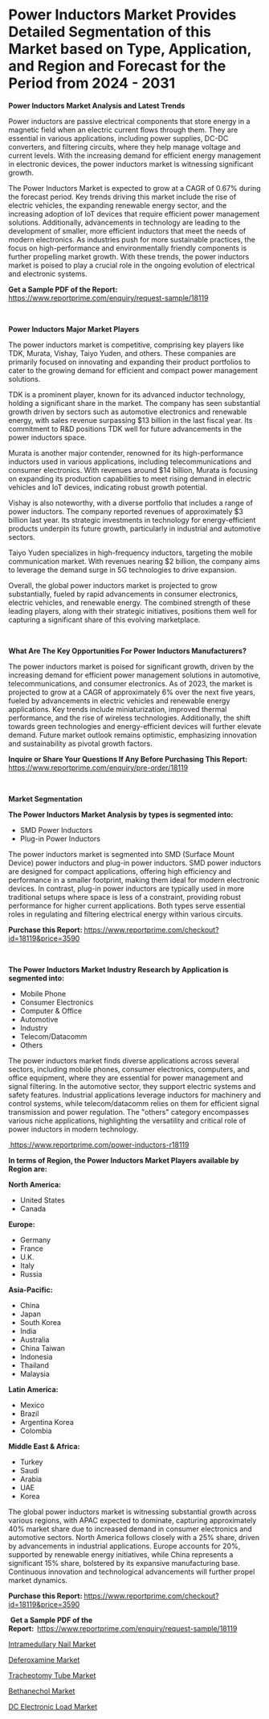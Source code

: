 <p><h1>Power Inductors Market Provides Detailed Segmentation of this Market based on Type, Application, and Region and Forecast for the Period from 2024 - 2031</h1></p><p><strong>Power Inductors Market Analysis and Latest Trends</strong></p>
<p><p>Power inductors are passive electrical components that store energy in a magnetic field when an electric current flows through them. They are essential in various applications, including power supplies, DC-DC converters, and filtering circuits, where they help manage voltage and current levels. With the increasing demand for efficient energy management in electronic devices, the power inductors market is witnessing significant growth.</p><p>The Power Inductors Market is expected to grow at a CAGR of 0.67% during the forecast period. Key trends driving this market include the rise of electric vehicles, the expanding renewable energy sector, and the increasing adoption of IoT devices that require efficient power management solutions. Additionally, advancements in technology are leading to the development of smaller, more efficient inductors that meet the needs of modern electronics. As industries push for more sustainable practices, the focus on high-performance and environmentally friendly components is further propelling market growth. With these trends, the power inductors market is poised to play a crucial role in the ongoing evolution of electrical and electronic systems.</p></p>
<p><strong>Get a Sample PDF of the Report:&nbsp;</strong> <a href="https://www.reportprime.com/enquiry/request-sample/18119?utm_campaign=32&utm_medium=2&utm_source=Github&utm_content=ia&utm_term=20112024&utm_id=power-inductors">https://www.reportprime.com/enquiry/request-sample/18119</a></p>
<p>&nbsp;</p>
<p><strong>Power Inductors Major Market Players</strong></p>
<p><p>The power inductors market is competitive, comprising key players like TDK, Murata, Vishay, Taiyo Yuden, and others. These companies are primarily focused on innovating and expanding their product portfolios to cater to the growing demand for efficient and compact power management solutions.</p><p>TDK is a prominent player, known for its advanced inductor technology, holding a significant share in the market. The company has seen substantial growth driven by sectors such as automotive electronics and renewable energy, with sales revenue surpassing $13 billion in the last fiscal year. Its commitment to R&D positions TDK well for future advancements in the power inductors space.</p><p>Murata is another major contender, renowned for its high-performance inductors used in various applications, including telecommunications and consumer electronics. With revenues around $14 billion, Murata is focusing on expanding its production capabilities to meet rising demand in electric vehicles and IoT devices, indicating robust growth potential.</p><p>Vishay is also noteworthy, with a diverse portfolio that includes a range of power inductors. The company reported revenues of approximately $3 billion last year. Its strategic investments in technology for energy-efficient products underpin its future growth, particularly in industrial and automotive sectors.</p><p>Taiyo Yuden specializes in high-frequency inductors, targeting the mobile communication market. With revenues nearing $2 billion, the company aims to leverage the demand surge in 5G technologies to drive expansion.</p><p>Overall, the global power inductors market is projected to grow substantially, fueled by rapid advancements in consumer electronics, electric vehicles, and renewable energy. The combined strength of these leading players, along with their strategic initiatives, positions them well for capturing a significant share of this evolving marketplace.</p></p>
<p>&nbsp;</p>
<p><strong>What Are The Key Opportunities For Power Inductors Manufacturers?</strong></p>
<p><p>The power inductors market is poised for significant growth, driven by the increasing demand for efficient power management solutions in automotive, telecommunications, and consumer electronics. As of 2023, the market is projected to grow at a CAGR of approximately 6% over the next five years, fueled by advancements in electric vehicles and renewable energy applications. Key trends include miniaturization, improved thermal performance, and the rise of wireless technologies. Additionally, the shift towards green technologies and energy-efficient devices will further elevate demand. Future market outlook remains optimistic, emphasizing innovation and sustainability as pivotal growth factors.</p></p>
<p><strong>Inquire or Share Your Questions If Any Before Purchasing This Report:</strong> <a href="https://www.reportprime.com/enquiry/pre-order/18119?utm_campaign=32&utm_medium=2&utm_source=Github&utm_content=ia&utm_term=20112024&utm_id=power-inductors">https://www.reportprime.com/enquiry/pre-order/18119</a></p>
<p>&nbsp;</p>
<p><strong>Market Segmentation</strong></p>
<p><strong>The Power Inductors Market Analysis by types is segmented into:</strong></p>
<p><ul><li>SMD Power Inductors</li><li>Plug-in Power Inductors</li></ul></p>
<p><p>The power inductors market is segmented into SMD (Surface Mount Device) power inductors and plug-in power inductors. SMD power inductors are designed for compact applications, offering high efficiency and performance in a smaller footprint, making them ideal for modern electronic devices. In contrast, plug-in power inductors are typically used in more traditional setups where space is less of a constraint, providing robust performance for higher current applications. Both types serve essential roles in regulating and filtering electrical energy within various circuits.</p></p>
<p><strong>Purchase this Report:&nbsp;</strong><a href="https://www.reportprime.com/checkout?id=18119&price=3590&utm_campaign=32&utm_medium=2&utm_source=Github&utm_content=ia&utm_term=20112024&utm_id=power-inductors">https://www.reportprime.com/checkout?id=18119&price=3590</a></p>
<p>&nbsp;</p>
<p><strong>The Power Inductors Market Industry Research by Application is segmented into:</strong></p>
<p><ul><li>Mobile Phone</li><li>Consumer Electronics</li><li>Computer & Office</li><li>Automotive</li><li>Industry</li><li>Telecom/Datacomm</li><li>Others</li></ul></p>
<p><p>The power inductors market finds diverse applications across several sectors, including mobile phones, consumer electronics, computers, and office equipment, where they are essential for power management and signal filtering. In the automotive sector, they support electric systems and safety features. Industrial applications leverage inductors for machinery and control systems, while telecom/datacomm relies on them for efficient signal transmission and power regulation. The "others" category encompasses various niche applications, highlighting the versatility and critical role of power inductors in modern technology.</p></p>
<p><a href="https://www.reportprime.com/power-inductors-r18119?utm_campaign=32&utm_medium=2&utm_source=Github&utm_content=ia&utm_term=20112024&utm_id=power-inductors">&nbsp;https://www.reportprime.com/power-inductors-r18119</a></p>
<p><strong>In terms of Region, the Power Inductors Market Players available by Region are:</strong></p>
<p>
    <p> <strong> North America: </strong>
        <ul>
            <li>United States</li>
            <li>Canada</li>
        </ul>
        </p> 
    <p> <strong> Europe: </strong>
        <ul>
            <li>Germany</li>
            <li>France</li>
            <li>U.K.</li>
            <li>Italy</li>
            <li>Russia</li>
        </ul>
        </p> 
    <p> <strong> Asia-Pacific: </strong>
        <ul>
            <li>China</li>
            <li>Japan</li>
            <li>South Korea</li>
            <li>India</li>
            <li>Australia</li>
            <li>China Taiwan</li>
            <li>Indonesia</li>
            <li>Thailand</li>
            <li>Malaysia</li>
        </ul>
        </p> 
    <p> <strong> Latin America: </strong>
        <ul>
            <li>Mexico</li>
            <li>Brazil</li>
            <li>Argentina Korea</li>
            <li>Colombia</li>
        </ul>
        </p> 
    <p> <strong> Middle East & Africa: </strong>
        <ul>
            <li>Turkey</li>
            <li>Saudi</li>
            <li>Arabia</li>
            <li>UAE</li>
            <li>Korea</li>
        </ul>
    </p>
    </p>
<p><p>The global power inductors market is witnessing substantial growth across various regions, with APAC expected to dominate, capturing approximately 40% market share due to increased demand in consumer electronics and automotive sectors. North America follows closely with a 25% share, driven by advancements in industrial applications. Europe accounts for 20%, supported by renewable energy initiatives, while China represents a significant 15% share, bolstered by its expansive manufacturing base. Continuous innovation and technological advancements will further propel market dynamics.</p></p>
<p><strong>Purchase this Report: </strong><a href="https://www.reportprime.com/checkout?id=18119&price=3590&utm_campaign=32&utm_medium=2&utm_source=Github&utm_content=ia&utm_term=20112024&utm_id=power-inductors">https://www.reportprime.com/checkout?id=18119&price=3590</a></p>
<p>&nbsp;<strong>Get a Sample PDF of the Report:&nbsp;&nbsp;</strong><a href="https://www.reportprime.com/enquiry/request-sample/18119?utm_campaign=32&utm_medium=2&utm_source=Github&utm_content=ia&utm_term=20112024&utm_id=power-inductors">https://www.reportprime.com/enquiry/request-sample/18119</a></p>
<p><strong></strong></p>
<p><p><a href="https://www.linkedin.com/pulse/intramedullary-nail-industry-summary-demand-drivers-growth-k4yhe?utm_campaign=32&utm_medium=2&utm_source=Github&utm_content=ia&utm_term=20112024&utm_id=power-inductors">Intramedullary Nail Market</a></p><p><a href="https://issuu.com/reportprime-2/docs/deferoxamine-market-size-2030.pptx_8a54d7f8c4abd1?utm_campaign=32&utm_medium=2&utm_source=Github&utm_content=ia&utm_term=20112024&utm_id=power-inductors">Deferoxamine Market</a></p><p><a href="https://www.linkedin.com/pulse/tracheotomy-tube-market-analysis-2024-2031-competitive-landscape-kw0ze?utm_campaign=32&utm_medium=2&utm_source=Github&utm_content=ia&utm_term=20112024&utm_id=power-inductors">Tracheotomy Tube Market</a></p><p><a href="https://issuu.com/reportprime-2/docs/bethanechol-market-size-2030.pptx_c9d5b6004aa32e?utm_campaign=32&utm_medium=2&utm_source=Github&utm_content=ia&utm_term=20112024&utm_id=power-inductors">Bethanechol Market</a></p><p><a href="https://github.com/irfadac/Market-Research-Report-List-5/blob/main/dc-electronic-load-market.md?utm_campaign=32&utm_medium=2&utm_source=Github&utm_content=ia&utm_term=20112024&utm_id=power-inductors">DC Electronic Load Market</a></p></p>